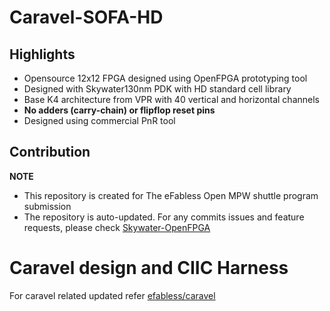 # Caravel-SOFA-HD

## Highlights
* Opensource 12x12 FPGA designed using OpenFPGA prototyping tool
* Designed with Skywater130nm PDK with HD standard cell library
* Base K4 architecture from VPR with 40 vertical and horizontal channels
* **No adders (carry-chain) or flipflop reset pins**
* Designed using commercial PnR tool

## Contribution
**NOTE**
- This repository is created for The eFabless Open MPW shuttle program submission
- The repository is auto-updated. For any commits issues and feature requests, please check [Skywater-OpenFPGA](https://github.com/lnis-uofu/skywater-openfpga)

# Caravel design and CIIC Harness

For caravel related updated refer [efabless/caravel](https://github.com/efabless/caravel/commit/f36f4dd9b5ce735c6a237bcf7d93efe0a5ca44ef)

